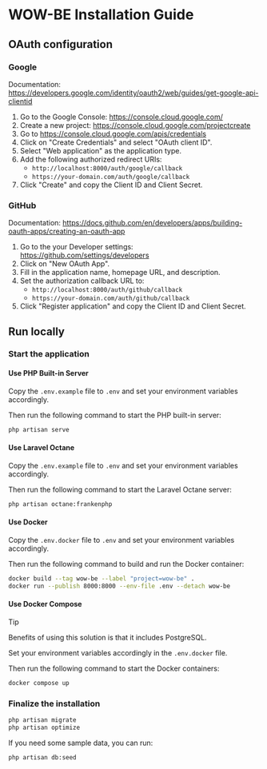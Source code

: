 # WOW-BE Installation Guide

## OAuth configuration

### Google

Documentation: <https://developers.google.com/identity/oauth2/web/guides/get-google-api-clientid>

1. Go to the Google Console: <https://console.cloud.google.com/>
1. Create a new project: <https://console.cloud.google.com/projectcreate>
1. Go to <https://console.cloud.google.com/apis/credentials>
1. Click on "Create Credentials" and select "OAuth client ID".
1. Select "Web application" as the application type.
1. Add the following authorized redirect URIs:
   - `http://localhost:8000/auth/google/callback`
   - `https://your-domain.com/auth/google/callback`
1. Click "Create" and copy the Client ID and Client Secret.

### GitHub

Documentation: <https://docs.github.com/en/developers/apps/building-oauth-apps/creating-an-oauth-app>

1. Go to the your Developer settings: <https://github.com/settings/developers>
1. Click on "New OAuth App".
1. Fill in the application name, homepage URL, and description.
1. Set the authorization callback URL to:
   - `http://localhost:8000/auth/github/callback`
   - `https://your-domain.com/auth/github/callback`
1. Click "Register application" and copy the Client ID and Client Secret.

## Run locally

### Start the application

#### Use PHP Built-in Server

Copy the `.env.example` file to `.env` and set your environment variables accordingly.

Then run the following command to start the PHP built-in server:

```bash
php artisan serve
```

#### Use Laravel Octane

Copy the `.env.example` file to `.env` and set your environment variables accordingly.

Then run the following command to start the Laravel Octane server:

```bash
php artisan octane:frankenphp
```

#### Use Docker

Copy the `.env.docker` file to `.env` and set your environment variables accordingly.

Then run the following command to build and run the Docker container:

```bash
docker build --tag wow-be --label "project=wow-be" .
docker run --publish 8000:8000 --env-file .env --detach wow-be
```

#### Use Docker Compose

> [!TIP]  
> Benefits of using this solution is that it includes PostgreSQL.

Set your environment variables accordingly in the `.env.docker` file.

Then run the following command to start the Docker containers:

```bash
docker compose up
```

### Finalize the installation

```bash
php artisan migrate
php artisan optimize
```

If you need some sample data, you can run:

```bash
php artisan db:seed
```
